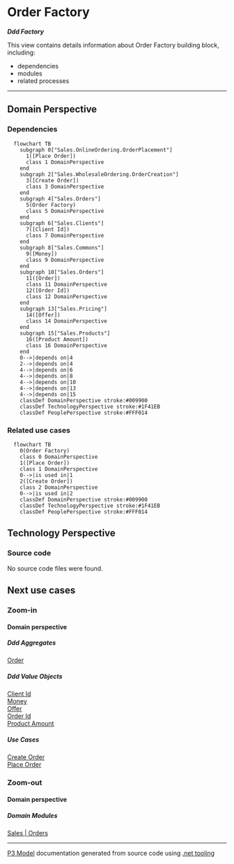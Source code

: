 ﻿
# Order Factory

***Ddd Factory***  

This view contains details information about Order Factory building block, including:
- dependencies
- modules
- related processes  

---



## Domain Perspective


### Dependencies

```mermaid
  flowchart TB
    subgraph 0["Sales.OnlineOrdering.OrderPlacement"]
      1([Place Order])
      class 1 DomainPerspective
    end
    subgraph 2["Sales.WholesaleOrdering.OrderCreation"]
      3([Create Order])
      class 3 DomainPerspective
    end
    subgraph 4["Sales.Orders"]
      5(Order Factory)
      class 5 DomainPerspective
    end
    subgraph 6["Sales.Clients"]
      7([Client Id])
      class 7 DomainPerspective
    end
    subgraph 8["Sales.Commons"]
      9([Money])
      class 9 DomainPerspective
    end
    subgraph 10["Sales.Orders"]
      11([Order])
      class 11 DomainPerspective
      12([Order Id])
      class 12 DomainPerspective
    end
    subgraph 13["Sales.Pricing"]
      14([Offer])
      class 14 DomainPerspective
    end
    subgraph 15["Sales.Products"]
      16([Product Amount])
      class 16 DomainPerspective
    end
    0-->|depends on|4
    2-->|depends on|4
    4-->|depends on|6
    4-->|depends on|8
    4-->|depends on|10
    4-->|depends on|13
    4-->|depends on|15
    classDef DomainPerspective stroke:#009900
    classDef TechnologyPerspective stroke:#1F41EB
    classDef PeoplePerspective stroke:#FFF014
```

### Related use cases

```mermaid
  flowchart TB
    0(Order Factory)
    class 0 DomainPerspective
    1([Place Order])
    class 1 DomainPerspective
    0-->|is used in|1
    2([Create Order])
    class 2 DomainPerspective
    0-->|is used in|2
    classDef DomainPerspective stroke:#009900
    classDef TechnologyPerspective stroke:#1F41EB
    classDef PeoplePerspective stroke:#FFF014
```

## Technology Perspective


### Source code

No source code files were found.  

## Next use cases


### Zoom-in


#### Domain perspective


##### Ddd Aggregates

[Order](Order.md)  

##### Ddd Value Objects

[Client Id](../Clients/ClientId.md)  
[Money](../Commons/Money.md)  
[Offer](../Pricing/Offer.md)  
[Order Id](OrderId.md)  
[Product Amount](../Products/ProductAmount.md)  

##### Use Cases

[Create Order](../WholesaleOrdering/OrderCreation/CreateOrder.md)  
[Place Order](../OnlineOrdering/OrderPlacement/PlaceOrder.md)  

### Zoom-out


#### Domain perspective


##### Domain Modules

[Sales | Orders](Orders-module.md)  

---

[P3 Model](https://github.com/P3-model/P3-model) documentation generated from source code using [.net tooling](https://github.com/P3-model/P3-model-dotnet)